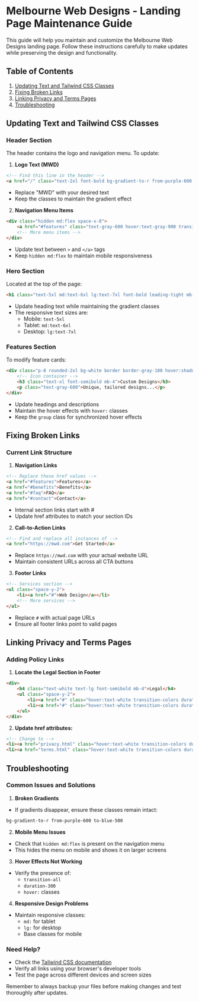 # Melbourne Web Designs - Landing Page Maintenance Guide

This guide will help you maintain and customize the Melbourne Web Designs landing page. Follow these instructions carefully to make updates while preserving the design and functionality.

## Table of Contents
1. [Updating Text and Tailwind CSS Classes](#updating-text-and-tailwind-css-classes)
2. [Fixing Broken Links](#fixing-broken-links)
3. [Linking Privacy and Terms Pages](#linking-privacy-and-terms-pages)
4. [Troubleshooting](#troubleshooting)

## Updating Text and Tailwind CSS Classes

### Header Section
The header contains the logo and navigation menu. To update:

1. **Logo Text (MWD)**
```html
<!-- Find this line in the header -->
<a href="/" class="text-2xl font-bold bg-gradient-to-r from-purple-600 to-blue-500 bg-clip-text text-transparent">MWD</a>
```
- Replace "MWD" with your desired text
- Keep the classes to maintain the gradient effect

2. **Navigation Menu Items**
```html
<div class="hidden md:flex space-x-8">
    <a href="#features" class="text-gray-600 hover:text-gray-900 transition-colors duration-300">Features</a>
    <!-- More menu items -->
</div>
```
- Update text between `>` and `</a>` tags
- Keep `hidden md:flex` to maintain mobile responsiveness

### Hero Section
Located at the top of the page:
```html
<h1 class="text-5xl md:text-6xl lg:text-7xl font-bold leading-tight mb-8 bg-gradient-to-r from-purple-600 to-blue-500 bg-clip-text text-transparent">Best Websites In Melbourne</h1>
```
- Update heading text while maintaining the gradient classes
- The responsive text sizes are:
  - Mobile: `text-5xl`
  - Tablet: `md:text-6xl`
  - Desktop: `lg:text-7xl`

### Features Section
To modify feature cards:
```html
<div class="p-8 rounded-2xl bg-white border border-gray-100 hover:shadow-xl transition-all duration-300 group hover:-translate-y-1">
    <!-- Icon container -->
    <h3 class="text-xl font-semibold mb-4">Custom Designs</h3>
    <p class="text-gray-600">Unique, tailored designs...</p>
</div>
```
- Update headings and descriptions
- Maintain the hover effects with `hover:` classes
- Keep the `group` class for synchronized hover effects

## Fixing Broken Links

### Current Link Structure
1. **Navigation Links**
```html
<!-- Replace these href values -->
<a href="#features">Features</a>
<a href="#benefits">Benefits</a>
<a href="#faq">FAQ</a>
<a href="#contact">Contact</a>
```
- Internal section links start with #
- Update href attributes to match your section IDs

2. **Call-to-Action Links**
```html
<!-- Find and replace all instances of -->
<a href="https://mwd.com">Get Started</a>
```
- Replace `https://mwd.com` with your actual website URL
- Maintain consistent URLs across all CTA buttons

3. **Footer Links**
```html
<!-- Services section -->
<ul class="space-y-2">
    <li><a href="#">Web Design</a></li>
    <!-- More services -->
</ul>
```
- Replace `#` with actual page URLs
- Ensure all footer links point to valid pages

## Linking Privacy and Terms Pages

### Adding Policy Links
1. **Locate the Legal Section in Footer**
```html
<div>
    <h4 class="text-white text-lg font-semibold mb-4">Legal</h4>
    <ul class="space-y-2">
        <li><a href="#" class="hover:text-white transition-colors duration-300">Privacy Policy</a></li>
        <li><a href="#" class="hover:text-white transition-colors duration-300">Terms of Service</a></li>
    </ul>
</div>
```

2. **Update href attributes:**
```html
<!-- Change to -->
<li><a href="privacy.html" class="hover:text-white transition-colors duration-300">Privacy Policy</a></li>
<li><a href="terms.html" class="hover:text-white transition-colors duration-300">Terms of Service</a></li>
```

## Troubleshooting

### Common Issues and Solutions

1. **Broken Gradients**
- If gradients disappear, ensure these classes remain intact:
```html
bg-gradient-to-r from-purple-600 to-blue-500
```

2. **Mobile Menu Issues**
- Check that `hidden md:flex` is present on the navigation menu
- This hides the menu on mobile and shows it on larger screens

3. **Hover Effects Not Working**
- Verify the presence of:
  - `transition-all`
  - `duration-300`
  - `hover:` classes

4. **Responsive Design Problems**
- Maintain responsive classes:
  - `md:` for tablet
  - `lg:` for desktop
  - Base classes for mobile

### Need Help?
- Check the [Tailwind CSS documentation](https://tailwindcss.com/docs)
- Verify all links using your browser's developer tools
- Test the page across different devices and screen sizes

Remember to always backup your files before making changes and test thoroughly after updates.